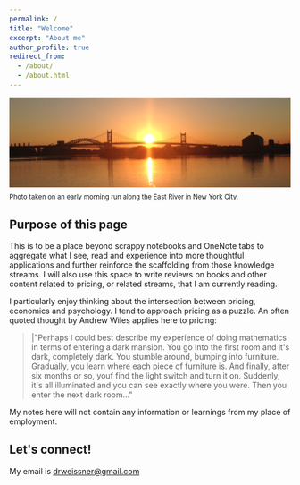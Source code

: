 ```yaml
---
permalink: /
title: "Welcome"
excerpt: "About me"
author_profile: true
redirect_from: 
  - /about/
  - /about.html
---
```



![](/images/sunset.png)
<sub>Photo taken on an early morning run along the East River in New York City.


Purpose of this page
------
This is to be a place beyond scrappy notebooks and OneNote tabs to aggregate what I see, read and experience into more thoughtful applications and further reinforce the scaffolding from those knowledge streams. I will also use this space to write reviews on books and other content related to pricing, or related streams, that I am currently reading. 

I particularly enjoy thinking about the intersection between pricing, economics and psychology. I tend to approach pricing as a puzzle. An often quoted thought by Andrew Wiles applies here to pricing: 
>|"Perhaps I could best describe my experience of doing mathematics in terms of entering a dark mansion. You go into the first room and it's dark, completely dark. You stumble around, bumping into furniture. Gradually, you learn where each piece of furniture is. And finally, after six months or so, youf find the light switch and turn it on. Suddenly, it's all illuminated and you can see exactly where you were. Then you enter the next dark room..." 

My notes here will not contain any information or learnings from my place of employment. 


Let's connect!
------
My email is [drweissner@gmail.com](mailto:drweissner@gmail.com)

